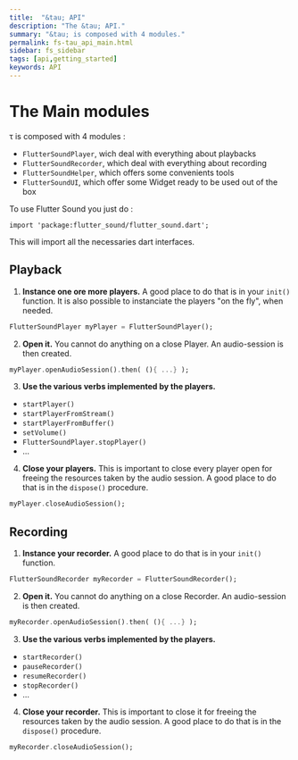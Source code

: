 ```yaml
---
title:  "&tau; API"
description: "The &tau; API."
summary: "&tau; is composed with 4 modules."
permalink: fs-tau_api_main.html
sidebar: fs_sidebar
tags: [api,getting_started]
keywords: API
---
```


# The Main modules


&tau; is composed with 4 modules :

- `FlutterSoundPlayer`, wich deal with everything about playbacks
- `FlutterSoundRecorder`, which deal with everything about recording
- `FlutterSoundHelper`, which offers some convenients tools
- `FlutterSoundUI`, which offer some Widget ready to be used out of the box

To use Flutter Sound you just do :
```
import 'package:flutter_sound/flutter_sound.dart';
```

This will import all the necessaries dart interfaces.


## Playback

1. **Instance one ore more players.**
A good place to do that is in your `init()` function.
It is also possible to instanciate the players "on the fly", when needed.
```dart
FlutterSoundPlayer myPlayer = FlutterSoundPlayer();
```

2. **Open it.**
You cannot do anything on a close Player.
An audio-session is then created.
```dart
myPlayer.openAudioSession().then( (){ ...} );
```


3. **Use the various verbs implemented by the players.**
- `startPlayer()`
- `startPlayerFromStream()`
- `startPlayerFromBuffer()`
- `setVolume()`
- `FlutterSoundPlayer.stopPlayer()`
- ...


4. **Close your players.**
This is important to close every player open for freeing the resources taken by the audio session.
A good place to do that is in the `dispose()` procedure.
```dart
myPlayer.closeAudioSession();
```


## Recording


1. **Instance your recorder.**
A good place to do that is in your `init()` function.
```dart
FlutterSoundRecorder myRecorder = FlutterSoundRecorder();
```

2. **Open it.**
You cannot do anything on a close Recorder.
An audio-session is then created.
```dart
myRecorder.openAudioSession().then( (){ ...} );
```


3. **Use the various verbs implemented by the players.**
- `startRecorder()`
- `pauseRecorder()`
- `resumeRecorder()`
- `stopRecorder()`
- ...


4. **Close your recorder.**
This is important to close it for freeing the resources taken by the audio session.
A good place to do that is in the `dispose()` procedure.
```dart
myRecorder.closeAudioSession();
```

